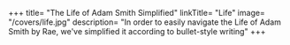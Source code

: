 +++
title=  "The Life of Adam Smith Simplified"
linkTitle= "Life"
image=  "/covers/life.jpg"
description=  "In order to easily navigate the Life of Adam Smith by Rae, we've simplified it according to bullet-style writing"
+++


<!-- Introduction

Chapter 1=  Early Days at Kirkcaldy

Chapter 2=  Restraints on foreign imports which can be produced at home (Invisible Hand)

Chapter 3=  Extraordinary Restraints on Importation

Chapter 4=  Drawbacks

Chapter 5=  Bounties

Appendix

Chapter 6=  Treaties Of Commerce
- Coinage

Chapter 7=  Colonies
- Part 1=  The Motives For Establishing New Colonies

- Part 2=  Causes Of The Prosperity Of New Colonies
  - English colonies
  - Enumerated commodities
  - Economic Democracy

- Part 3=  The Advantages Europe Derived From The Discovery Of America and a Passage To The East Indies
  - The Act of Navigation
  - Monopoly effects
  - Monopoly effects on the nation
  - Effects of Monopoly on a nation
  - Representation and Assemblies
  - Economic Karma

Chapter 8=  Conclusion on the Mercantile System
  - Export Prohibitions
  - Consumption Motive

Chapter 9=  Agricultural Systems
  - Economic systems which Represent The Produce Of Land As The Principal Source Of national Wealth
  - The Unproductive class
  - Errors of the Physiocrats
  - Foreign Economic Systems
 -->